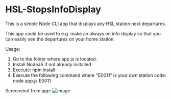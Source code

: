# HSL-StopsInfoDisplay
This is a simple Node CLI app that displays any HSL station next departures. 

This app could be used to e.g. make an always on info display so that you can easily see the departures on your home station.

Usage:
1. Go to the folder where app.js is located.
2. Install NodeJS if not already installed
3. Execute: npm install
4. Execute the following command where "E0011" is your own station code: node app.js E0011

Screenshot from app:
![image](https://user-images.githubusercontent.com/33716618/155858151-268a737a-88e2-4b42-9d0b-eb133425df27.png)



